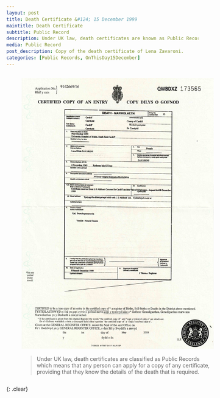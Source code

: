 ```yaml
---
layout: post
title: Death Certificate &#124; 15 December 1999
maintitle: Death Certificate
subtitle: Public Record
description: Under UK law, death certificates are known as Public Records which means that any person can apply for a copy of any certificate, providing that they know the details of the death that is required.
media: Public Record
post_description: Copy of the death certificate of Lena Zavaroni.
categories: [Public Records, OnThisDay15December]
---
```


<figure class="fig1">
<a href="/assets/images/public-records/1999-10-01-lena-zavaroni-death-certificate-front.jpg"><img src="/assets/images/public-records/1999-10-01-lena-zavaroni-death-certificate-front.jpg" class="full-width zoom-in"></a>
<figcaption>
<blockquote>Under UK law, death certificates are classified as Public Records which means that any person can apply for a copy of any certificate, providing that they know the details of the death that is required.</blockquote>
</figcaption>
</figure>

<br />{: .clear}

<style>
.fig1 {float:left; width:100%;}
figcaption {float:left; width:100%;}
</style>

